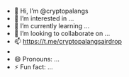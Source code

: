- 👋 Hi, I’m @cryptopalangs
- 👀 I’m interested in ...
- 🌱 I’m currently learning ...
- 💞️ I’m looking to collaborate on ...
- 📫 https://t.me/cryptopalangsairdrop
- 
- 😄 Pronouns: ...
- ⚡ Fun fact: ...

<!---
cryptopalangs/cryptopalangs is a ✨ special ✨ repository because its `README.md` (this file) appears on your GitHub profile.
You can click the Preview link to take a look at your changes.
--->
